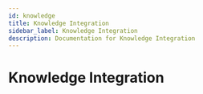 ```yaml
---
id: knowledge
title: Knowledge Integration
sidebar_label: Knowledge Integration
description: Documentation for Knowledge Integration
---
```


# Knowledge Integration
